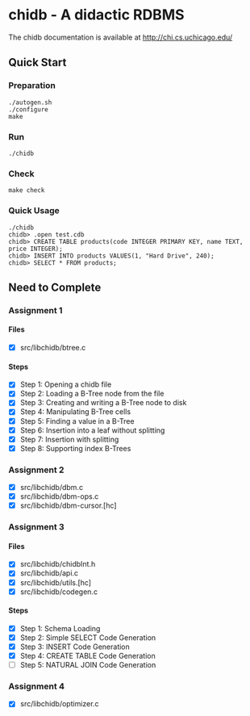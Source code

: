 chidb - A didactic RDBMS
=====================================

The chidb documentation is available at http://chi.cs.uchicago.edu/

## Quick Start

### Preparation

```
./autogen.sh
./configure
make
```

### Run

```
./chidb
```

### Check

```
make check
```

### Quick Usage

```
./chidb
chidb> .open test.cdb
chidb> CREATE TABLE products(code INTEGER PRIMARY KEY, name TEXT, price INTEGER);
chidb> INSERT INTO products VALUES(1, "Hard Drive", 240);
chidb> SELECT * FROM products;
```

## Need to Complete

### Assignment 1

#### Files

+ [x] src/libchidb/btree.c

#### Steps

+ [x] Step 1: Opening a chidb file
+ [x] Step 2: Loading a B-Tree node from the file
+ [x] Step 3: Creating and writing a B-Tree node to disk
+ [x] Step 4: Manipulating B-Tree cells
+ [x] Step 5: Finding a value in a B-Tree
+ [x] Step 6: Insertion into a leaf without splitting
+ [x] Step 7: Insertion with splitting
+ [x] Step 8: Supporting index B-Trees

### Assignment 2

+ [x] src/libchidb/dbm.c
+ [x] src/libchidb/dbm-ops.c
+ [x] src/libchidb/dbm-cursor.\[hc\]

### Assignment 3

#### Files

+ [x] src/libchidb/chidbInt.h
+ [x] src/libchidb/api.c
+ [x] src/libchidb/utils.\[hc\]
+ [x] src/libchidb/codegen.c

#### Steps

+ [x] Step 1: Schema Loading
+ [x] Step 2: Simple SELECT Code Generation
+ [x] Step 3: INSERT Code Generation
+ [x] Step 4: CREATE TABLE Code Generation
+ [ ] Step 5: NATURAL JOIN Code Generation

### Assignment 4

+ [x] src/libchidb/optimizer.c
